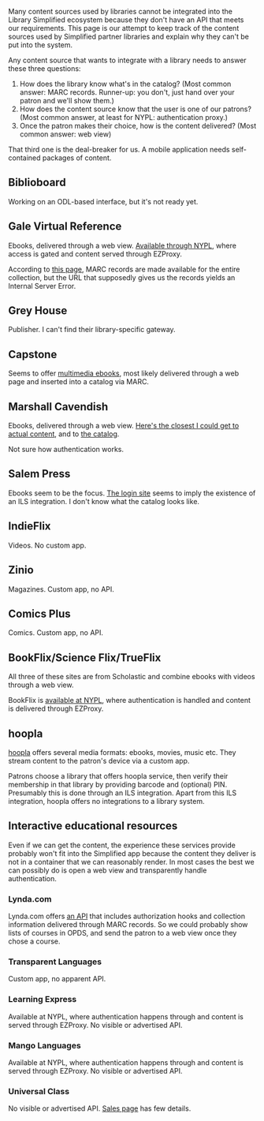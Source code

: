 Many content sources used by libraries cannot be integrated into the Library Simplified ecosystem because they don't have an API that meets our requirements. This page is our attempt to keep track of the content sources used by Simplified partner libraries and explain why they can't be put into the system.

Any content source that wants to integrate with a library needs to answer these three questions:

1. How does the library know what's in the catalog? (Most common answer: MARC records. Runner-up: you don't, just hand over your patron and we'll show them.)
2. How does the content source know that the user is one of our patrons? (Most common answer, at least for NYPL: authentication proxy.)
3. Once the patron makes their choice, how is the content delivered? (Most common answer: web view)

That third one is the deal-breaker for us. A mobile application needs self-contained packages of content.

## Biblioboard

Working on an ODL-based interface, but it's not ready yet.

## Gale Virtual Reference

Ebooks, delivered through a web view. [Available through NYPL](http://go.galegroup.com.i.ezproxy.nypl.org/ps/start.do?p=GVRL&u=nypl&authCount=1), where access is gated and content served through EZProxy.

According to [this page](http://support.gale.com/technical/697), MARC records are made available for the entire collection, but the URL that supposedly gives us the records yields an Internal Server Error.

## Grey House

Publisher. I can't find their library-specific gateway.

## Capstone

Seems to offer [multimedia ebooks](http://mycapstonelibrary.com/login/index.html), most likely delivered through a web page and inserted into a catalog via MARC.

## Marshall Cavendish

Ebooks, delivered through a web view. [Here's the closest I could get to actual content](http://wdn.ipublishcentral.net/marshall_cavendish/viewinside/46771198771670), and to [the catalog](http://www.marshallcavendishebooks.com/product/adventures-benny).

Not sure how authentication works.

## Salem Press

Ebooks seem to be the focus. [The login site](http://online.salempress.com/) seems to imply the existence of an ILS integration. I don't know what the catalog looks like.

## IndieFlix

Videos. No custom app.

## Zinio

Magazines. Custom app, no API.

## Comics Plus

Comics. Custom app, no API.

## BookFlix/Science Flix/TrueFlix

All three of these sites are from Scholastic and combine ebooks with videos through a web view.

BookFlix is [available at NYPL](http://bkflix.grolier.com.i.ezproxy.nypl.org/sw/node-33982/bk0030pr), where authentication is handled and content is delivered through EZProxy.

## hoopla

[hoopla](https://www.hoopladigital.com/) offers several media formats: ebooks, movies, music etc. They stream content to the patron's device via a custom app.

Patrons choose a library that offers hoopla service, then verify their membership in that library by providing barcode and (optional) PIN. Presumably this is done through an ILS integration. Apart from this ILS integration, hoopla offers no integrations to a library system.

## Interactive educational resources

Even if we can get the content, the experience these services provide probably won't fit into the Simplified app because the content they deliver is not in a container that we can reasonably render. In most cases the best we can possibly do is open a web view and transparently handle authentication.

### Lynda.com

Lynda.com offers [an API](https://www.lynda.com/integration) that includes authorization hooks and collection information delivered through MARC records. So we could probably show lists of courses in OPDS, and send the patron to a web view once they chose a course.

### Transparent Languages

Custom app, no apparent API.

### Learning Express

Available at NYPL, where authentication happens through and content is served through EZProxy. No visible or advertised API.

### Mango Languages

Available at NYPL, where authentication happens through and content is served through EZProxy. No visible or advertised API.

### Universal Class

No visible or advertised API. [Sales page](http://company.universalclass.com/for-libraries.htm) has few details.
